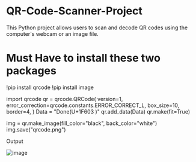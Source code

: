 # QR-Code-Scanner-Project
This Python project allows users to scan and decode QR codes using the computer's webcam or an image file.

# Must Have to install these two packages

!pip install qrcode
!pip install image

import qrcode
qr = qrcode.QRCode(
    version=1,
    error_correction=qrcode.constants.ERROR_CORRECT_L,
    box_size=10,
    border=4,
)
Data = "Done(U+1F603	)"
qr.add_data(Data)
qr.make(fit=True)

img = qr.make_image(fill_color="black", back_color="white")
img.save("qrcode.png")


Output

![image](https://user-images.githubusercontent.com/126961974/224959437-2e45c571-e60b-4c98-bbdd-2be0844ff860.png)

